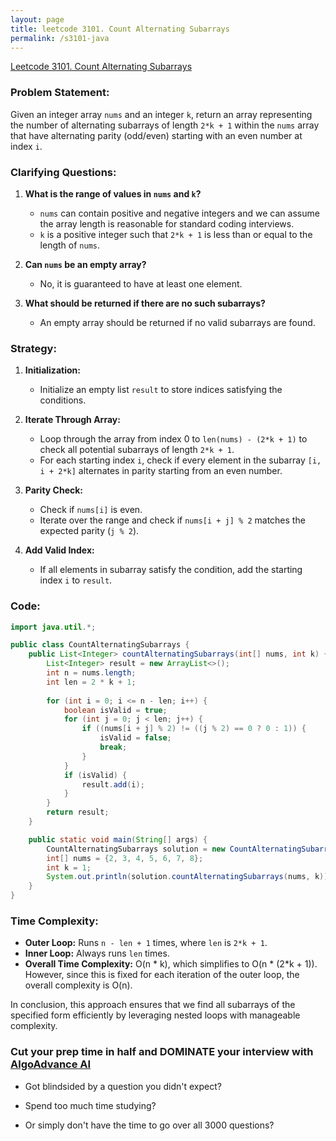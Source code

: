 ```yaml
---
layout: page
title: leetcode 3101. Count Alternating Subarrays
permalink: /s3101-java
---
```

[Leetcode 3101. Count Alternating Subarrays](https://algoadvance.github.io/algoadvance/l3101)
### Problem Statement:
Given an integer array `nums` and an integer `k`, return an array representing the number of alternating subarrays of length `2*k + 1` within the `nums` array that have alternating parity (odd/even) starting with an even number at index `i`.

### Clarifying Questions:
1. **What is the range of values in `nums` and `k`?**
   - `nums` can contain positive and negative integers and we can assume the array length is reasonable for standard coding interviews.
   - `k` is a positive integer such that `2*k + 1` is less than or equal to the length of `nums`.

2. **Can `nums` be an empty array?**
   - No, it is guaranteed to have at least one element.

3. **What should be returned if there are no such subarrays?**
   - An empty array should be returned if no valid subarrays are found.

### Strategy:
1. **Initialization:**
   - Initialize an empty list `result` to store indices satisfying the conditions.

2. **Iterate Through Array:**
   - Loop through the array from index 0 to `len(nums) - (2*k + 1)` to check all potential subarrays of length `2*k + 1`.
   - For each starting index `i`, check if every element in the subarray `[i, i + 2*k]` alternates in parity starting from an even number.

3. **Parity Check:**
   - Check if `nums[i]` is even.
   - Iterate over the range and check if `nums[i + j] % 2` matches the expected parity (`j % 2`).

4. **Add Valid Index:**
   - If all elements in subarray satisfy the condition, add the starting index `i` to `result`.

### Code:
```java
import java.util.*;

public class CountAlternatingSubarrays {
    public List<Integer> countAlternatingSubarrays(int[] nums, int k) {
        List<Integer> result = new ArrayList<>();
        int n = nums.length;
        int len = 2 * k + 1;
        
        for (int i = 0; i <= n - len; i++) {
            boolean isValid = true;
            for (int j = 0; j < len; j++) {
                if ((nums[i + j] % 2) != ((j % 2) == 0 ? 0 : 1)) {
                    isValid = false;
                    break;
                }
            }
            if (isValid) {
                result.add(i);
            }
        }
        return result;
    }

    public static void main(String[] args) {
        CountAlternatingSubarrays solution = new CountAlternatingSubarrays();
        int[] nums = {2, 3, 4, 5, 6, 7, 8};
        int k = 1;
        System.out.println(solution.countAlternatingSubarrays(nums, k));  // Output should be [0, 2, 4]
    }
}
```

### Time Complexity:
- **Outer Loop:** Runs `n - len + 1` times, where `len` is `2*k + 1`.
- **Inner Loop:** Always runs `len` times.
- **Overall Time Complexity:** O(n * k), which simplifies to O(n * (2*k + 1)). However, since this is fixed for each iteration of the outer loop, the overall complexity is O(n).

In conclusion, this approach ensures that we find all subarrays of the specified form efficiently by leveraging nested loops with manageable complexity.


### Cut your prep time in half and DOMINATE your interview with [AlgoAdvance AI](https://algoAdvance.com)

- Got blindsided by a question you didn't expect?

- Spend too much time studying?

- Or simply don't have the time to go over all 3000 questions?


